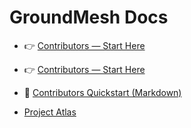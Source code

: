 ﻿# GroundMesh Docs

- 👉 [Contributors — Start Here](./contributors-quickstart.md)

- 👉 [Contributors — Start Here](./contribute.html)
- 📖 [Contributors Quickstart (Markdown)](./contributors-quickstart.md)
- [Project Atlas](./atlas/index.html)
